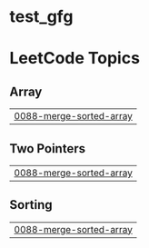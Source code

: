 # test_gfg
<!---LeetCode Topics Start-->
# LeetCode Topics
## Array
|  |
| ------- |
| [0088-merge-sorted-array](https://github.com/Manish02010/test_gfg/tree/master/0088-merge-sorted-array) |
## Two Pointers
|  |
| ------- |
| [0088-merge-sorted-array](https://github.com/Manish02010/test_gfg/tree/master/0088-merge-sorted-array) |
## Sorting
|  |
| ------- |
| [0088-merge-sorted-array](https://github.com/Manish02010/test_gfg/tree/master/0088-merge-sorted-array) |
<!---LeetCode Topics End-->